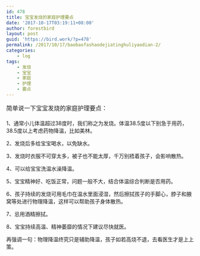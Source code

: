 ```yaml
---
id: 478
title: 宝宝发烧的家庭护理要点
date: '2017-10-17T03:19:11+08:00'
author: forestbird
layout: post
guid: 'https://bird.work/?p=478'
permalink: /2017/10/17/baobaofashaodejiatinghuliyaodian-2/
categories:
    - log
tags:
    - 发烧
    - 宝宝
    - 家庭
    - 护理
    - 要点
---
```


 <span style="color: rgb(25, 25, 25); font-family: 'PingFang SC', Arial, 微软雅黑, 宋体, simsun, sans-serif; font-size: 16px; line-height: 30px;">简单说一下宝宝发烧的家庭护理要点：</span>

1、通常小儿体温超过38度时，我们称之为发烧。体温38.5度以下别急于用药，38.5度以上考虑药物降温，比如美林。

2、发烧后多给宝宝喝水，以免缺水。

3、发烧时衣服不可穿太多，被子也不能太厚，千万别捂着孩子，会影响散热。

4、可以给宝宝洗温水澡降温。

5、宝宝精神好、吃饭正常，问题一般不大，结合体温综合判断是否用药。

6、孩子持续的发烧可用毛巾在温水里面浸湿，然后擦拭孩子的手脚心，脖子和腋窝等处进行物理降温，这样可以帮助孩子身体散热。

7、忌用酒精擦拭。

8、宝宝持续高温、精神萎靡的情况下建议尽快就医。

再强调一句：物理降温终究只是辅助降温，孩子如若高烧不退，去看医生才是上上策。
